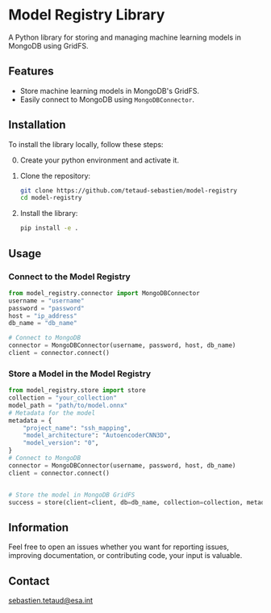 # Model Registry Library

A Python library for storing and managing machine learning models in MongoDB using GridFS.

## Features
- Store machine learning models in MongoDB's GridFS.
- Easily connect to MongoDB using `MongoDBConnector`.

## Installation

To install the library locally, follow these steps:

0. Create your python environment and activate it.

1. Clone the repository:
   ```bash
   git clone https://github.com/tetaud-sebastien/model-registry
   cd model-registry

   ```
2. Install the library:
   ```Bash
   pip install -e .
   ```
## Usage

### Connect to the Model Registry

```Python
from model_registry.connector import MongoDBConnector
username = "username"
password = "password"
host = "ip_address"
db_name = "db_name"

# Connect to MongoDB
connector = MongoDBConnector(username, password, host, db_name)
client = connector.connect()
```

### Store a Model in the Model Registry

```Python
from model_registry.store import store
collection = "your_collection"
model_path = "path/to/model.onnx"
# Metadata for the model
metadata = {
    "project_name": "ssh_mapping",
    "model_architecture": "AutoencoderCNN3D",
    "model_version": "0",
}
# Connect to MongoDB
connector = MongoDBConnector(username, password, host, db_name)
client = connector.connect()


# Store the model in MongoDB GridFS
success = store(client=client, db=db_name, collection=collection, metadata=metadata, model_path=model_path)

```

## Information

Feel free to open an issues whether you want for reporting issues, improving documentation, or contributing code, your input is valuable.

## Contact

sebastien.tetaud@esa.int
